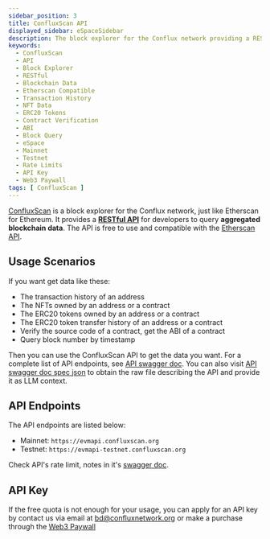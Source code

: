 ```yaml
---
sidebar_position: 3
title: ConfluxScan API
displayed_sidebar: eSpaceSidebar
description: The block explorer for the Conflux network providing a RESTful API for accessing **aggregated** blockchain data.
keywords:
  - ConfluxScan
  - API
  - Block Explorer
  - RESTful
  - Blockchain Data
  - Etherscan Compatible
  - Transaction History
  - NFT Data
  - ERC20 Tokens
  - Contract Verification
  - ABI
  - Block Query
  - eSpace
  - Mainnet
  - Testnet
  - Rate Limits
  - API Key
  - Web3 Paywall
tags: [ ConfluxScan ]
---
```


[ConfluxScan](https://evm.confluxscan.org/) is a block explorer for the Conflux network, just like Etherscan for Ethereum. It provides a [**RESTful API**](https://evmapi.confluxscan.org/doc) for developers to query **aggregated blockchain data**. The API is free to use and compatible with the [Etherscan API](https://etherscan.io/apis).

## Usage Scenarios

If you want get data like these:

- The transaction history of an address
- The NFTs owned by an address or a contract
- The ERC20 tokens owned by an address or a contract
- The ERC20 token transfer history of an address or a contract
- Verify the source code of a contract, get the ABI of a contract
- Query block number by timestamp

Then you can use the ConfluxScan API to get the data you want. For a complete list of API endpoints, see [API swagger doc](https://evmapi.confluxscan.org/doc). You can also visit [API swagger doc spec json](https://evmapi.confluxscan.org/spec) to obtain the raw file describing the API and provide it as LLM context.

## API Endpoints

The API endpoints are listed below:

- Mainnet: `https://evmapi.confluxscan.org`
- Testnet: `https://evmapi-testnet.confluxscan.org`

Check API's rate limit, notes in it's [swagger doc](https://evmapi.confluxscan.org/doc).

## API Key

If the free quota is not enough for your usage, you can apply for an API key by contact us via email at [bd@confluxnetwork.org](mailto:bd@confluxnetwork.org) or make a purchase through the [Web3 Paywall](../../../general/build/tools/web3paywall)
